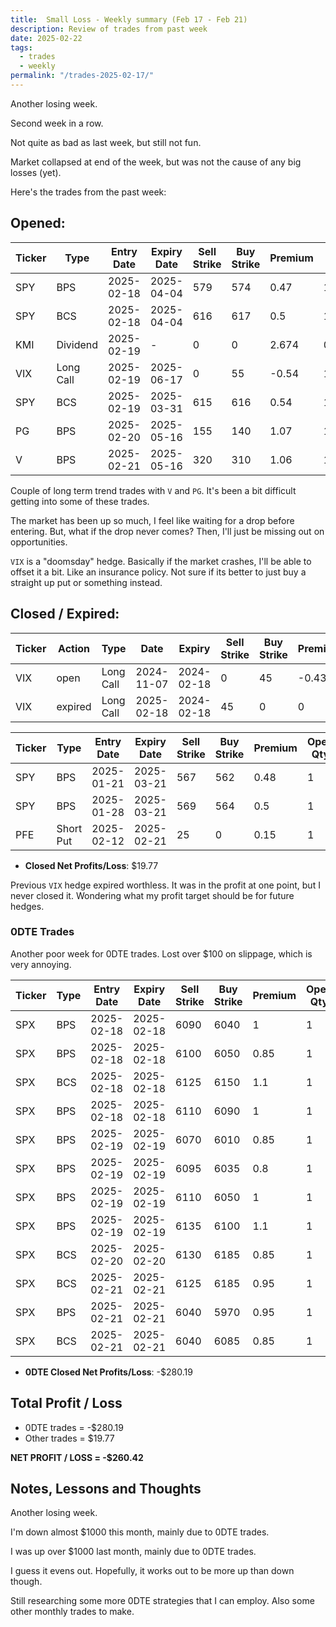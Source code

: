 ```yaml
---
title:  Small Loss - Weekly summary (Feb 17 - Feb 21)
description: Review of trades from past week
date: 2025-02-22
tags:
  - trades
  - weekly
permalink: "/trades-2025-02-17/"
---
```


Another losing week.

Second week in a row.

Not quite as bad as last week, but still not fun.

Market collapsed at end of the week, but was not the cause of any big losses (yet).

Here's the trades from the past week:

## Opened:

<div class="trade-table weekly full-width">

|**Ticker**|**Type**|**Entry Date**|**Expiry Date**|**Sell Strike**|**Buy Strike**|**Premium**|**Open Qty**|**Fee open**|**Net Premium**|
|---|---|---|---|---|---|---|---|---|---|
|SPY|BPS|2025-02-18|2025-04-04|579|574|0.47|1|2.13|44.87|
|SPY|BCS|2025-02-18|2025-04-04|616|617|0.5|1|2.14|47.86|
|KMI|Dividend|2025-02-19|-|0|0|2.674|0.09136|0.02|24.409664|
|VIX|Long Call|2025-02-19|2025-06-17|0|55|-0.54|1|1.31|-55.31|
|SPY|BCS|2025-02-19|2025-03-31|615|616|0.54|1|2.14|51.86|
|PG|BPS|2025-02-20|2025-05-16|155|140|1.07|1|2|105|
|V|BPS|2025-02-21|2025-05-16|320|310|1.06|1|1.42|104.58|

</div>

Couple of long term trend trades with `V` and `PG`.  It's been a bit difficult getting into some of these trades. 

The market has been up so much, I feel like waiting for a drop before entering.  But, what if the drop never comes?  Then, I'll just be missing out on opportunities.

`VIX` is a "doomsday" hedge.  Basically if the market crashes, I'll be able to offset it a bit.  Like an insurance policy.  Not sure if its better to just buy a straight up put or something instead.


## Closed / Expired:

<div class = "trade-table monthly full-width">

|**Ticker**|**Action**|**Type**|**Date**|**Expiry**|**Sell Strike**|**Buy Strike**|**Premium**|**Qty**|**Fee**|**Net**|**Profit/Loss**|
|---|---|---|---|---|---|---|---|---|---|---|---|
|VIX|open|Long Call|2024-11-07|2024-02-18|0|45|-0.43|1|1.3|-44.3|-$44.30|
|VIX|expired|Long Call|2025-02-18|2024-02-18|45|0|0|1|0|0|

</div>

<div class = "trade-table monthly full-width">

|**Ticker**|**Type**|**Entry Date**|**Expiry Date**|**Sell Strike**|**Buy Strike**|**Premium**|**Open Qty**|**Fee open**|**Net Premium**|**Close Date**|**Close Cost**|**Close Qty**|**Fee close**|**Profit/Loss**|
|---|---|---|---|---|---|---|---|---|---|---|---|---|---|---|
|SPY|BPS|2025-01-21|2025-03-21|567|562|0.48|1|1.42|46.58|2025-02-18|-0.2|1|2.52|24.06|
|SPY|BPS|2025-01-28|2025-03-21|569|564|0.5|1|1.42|48.58|2025-02-19|-0.2|1|2.52|26.06|
|PFE|Short Put|2025-02-12|2025-02-21|25|0|0.15|1|1.05|13.95|2025-02-21|0|1|0|13.95|
</div>

- **Closed Net Profits/Loss**: $19.77

Previous `VIX` hedge expired worthless.  It was in the profit at one point, but I never closed it.  Wondering what my profit target should be for future hedges.


### 0DTE Trades

Another poor week for 0DTE trades.  Lost over $100 on slippage, which is very annoying.

<div class = "trade-table weekly full-width">

|**Ticker**|**Type**|**Entry Date**|**Expiry Date**|**Sell Strike**|**Buy Strike**|**Premium**|**Open Qty**|**Fee open**|**Net Premium**|**Exit Date**|**Close Cost**|**Close Qty**|**Fee close**|**Profit/Loss**|
|---|---|---|---|---|---|---|---|---|---|---|---|---|---|---|
|SPX|BPS|2025-02-18|2025-02-18|6090|6040|1|1|3.21|96.79|2025-02-18|-2.9|1|3.21|-196.42|
|SPX|BPS|2025-02-18|2025-02-18|6100|6050|0.85|1|3.21|81.79|2025-02-18|-1.9|1|3.21|-111.42|
|SPX|BCS|2025-02-18|2025-02-18|6125|6150|1.1|1|3.21|106.79|2025-02-18|-0.3|1|3.12|73.67|
|SPX|BPS|2025-02-18|2025-02-18|6110|6090|1|1|3.21|96.79|2025-02-18|-0.3|1|1.56|65.23|
|SPX|BPS|2025-02-19|2025-02-19|6070|6010|0.85|1|3.21|81.79|2025-02-19|-0.25|1|3.12|53.67|
|SPX|BPS|2025-02-19|2025-02-19|6095|6035|0.8|1|3.21|76.79|2025-02-19|-0.2|1|3.12|53.67|
|SPX|BPS|2025-02-19|2025-02-19|6110|6050|1|1|3.21|96.79|2025-02-19|-2.1|1|3.21|-116.42|
|SPX|BPS|2025-02-19|2025-02-19|6135|6100|1.1|1|3.21|106.79|2025-02-19|-2.75|1|3.21|-171.42|
|SPX|BCS|2025-02-20|2025-02-20|6130|6185|0.85|1|3.12|81.88|2025-02-20|-0.25|1|1.56|55.32|
|SPX|BCS|2025-02-21|2025-02-21|6125|6185|0.95|1|3.21|91.79|2025-02-21|-0.25|1|1.56|65.23|
|SPX|BPS|2025-02-21|2025-02-21|6040|5970|0.95|1|3.21|91.79|2025-02-21|-1.95|1|3.41|-106.62|
|SPX|BCS|2025-02-21|2025-02-21|6040|6085|0.85|1|3.12|81.88|2025-02-21|-0.25|1|1.56|55.32|

</div>

- **0DTE Closed Net Profits/Loss**: -$280.19



## Total Profit / Loss

+ 0DTE trades = -$280.19
+ Other trades = $19.77

**NET PROFIT / LOSS = -$260.42**

## Notes, Lessons and Thoughts

Another losing week.

I'm down almost $1000 this month, mainly due to 0DTE trades.

I was up over $1000 last month, mainly due to 0DTE trades. 

I guess it evens out.  Hopefully, it works out to be more up than down though.

Still researching some more 0DTE strategies that I can employ.  Also some other monthly trades to make.